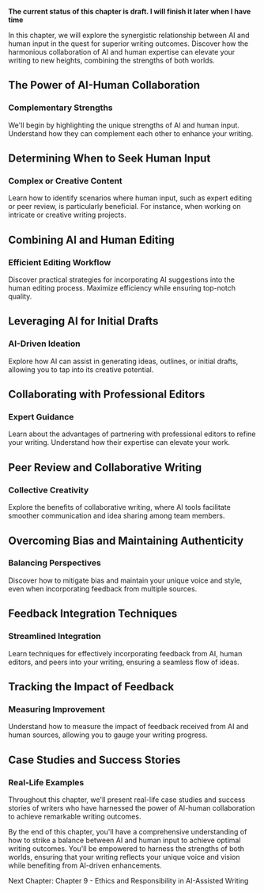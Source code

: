 **The current status of this chapter is draft. I will finish it later when I have time**

In this chapter, we will explore the synergistic relationship between AI and human input in the quest for superior writing outcomes. Discover how the harmonious collaboration of AI and human expertise can elevate your writing to new heights, combining the strengths of both worlds.

The Power of AI-Human Collaboration
-----------------------------------

### **Complementary Strengths**

We'll begin by highlighting the unique strengths of AI and human input. Understand how they can complement each other to enhance your writing.

Determining When to Seek Human Input
------------------------------------

### **Complex or Creative Content**

Learn how to identify scenarios where human input, such as expert editing or peer review, is particularly beneficial. For instance, when working on intricate or creative writing projects.

Combining AI and Human Editing
------------------------------

### **Efficient Editing Workflow**

Discover practical strategies for incorporating AI suggestions into the human editing process. Maximize efficiency while ensuring top-notch quality.

Leveraging AI for Initial Drafts
--------------------------------

### **AI-Driven Ideation**

Explore how AI can assist in generating ideas, outlines, or initial drafts, allowing you to tap into its creative potential.

Collaborating with Professional Editors
---------------------------------------

### **Expert Guidance**

Learn about the advantages of partnering with professional editors to refine your writing. Understand how their expertise can elevate your work.

Peer Review and Collaborative Writing
-------------------------------------

### **Collective Creativity**

Explore the benefits of collaborative writing, where AI tools facilitate smoother communication and idea sharing among team members.

Overcoming Bias and Maintaining Authenticity
--------------------------------------------

### **Balancing Perspectives**

Discover how to mitigate bias and maintain your unique voice and style, even when incorporating feedback from multiple sources.

Feedback Integration Techniques
-------------------------------

### **Streamlined Integration**

Learn techniques for effectively incorporating feedback from AI, human editors, and peers into your writing, ensuring a seamless flow of ideas.

Tracking the Impact of Feedback
-------------------------------

### **Measuring Improvement**

Understand how to measure the impact of feedback received from AI and human sources, allowing you to gauge your writing progress.

Case Studies and Success Stories
--------------------------------

### **Real-Life Examples**

Throughout this chapter, we'll present real-life case studies and success stories of writers who have harnessed the power of AI-human collaboration to achieve remarkable writing outcomes.

By the end of this chapter, you'll have a comprehensive understanding of how to strike a balance between AI and human input to achieve optimal writing outcomes. You'll be empowered to harness the strengths of both worlds, ensuring that your writing reflects your unique voice and vision while benefiting from AI-driven enhancements.

Next Chapter: Chapter 9 - Ethics and Responsibility in AI-Assisted Writing
